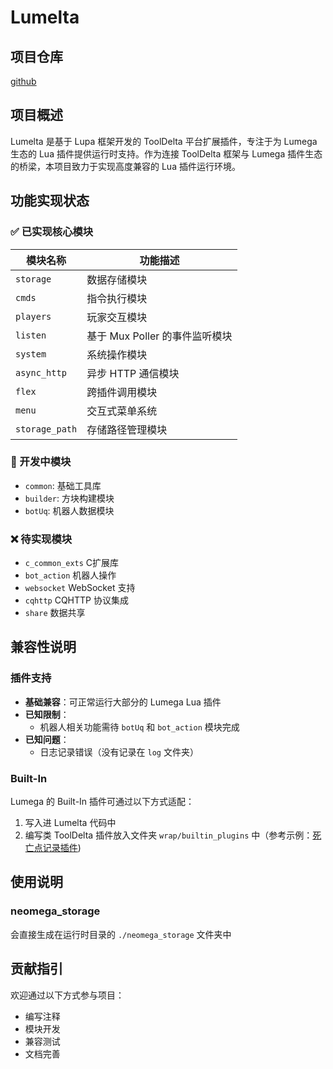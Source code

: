 # Lumelta

## 项目仓库
[github](https://github.com/Yeah114/Lumelta)

## 项目概述
Lumelta 是基于 Lupa 框架开发的 ToolDelta 平台扩展插件，专注于为 Lumega 生态的 Lua 插件提供运行时支持。作为连接 ToolDelta 框架与 Lumega 插件生态的桥梁，本项目致力于实现高度兼容的 Lua 插件运行环境。

## 功能实现状态

### ✅ 已实现核心模块
| 模块名称        | 功能描述                           |
|-----------------|----------------------------------|
| `storage`       | 数据存储模块                     |
| `cmds`          | 指令执行模块                     |
| `players`       | 玩家交互模块                      |
| `listen`        | 基于 Mux Poller 的事件监听模块      |
| `system`        | 系统操作模块                      |
| `async_http`    | 异步 HTTP 通信模块                 |
| `flex`          | 跨插件调用模块                     |
| `menu`          | 交互式菜单系统                     |
| `storage_path`  | 存储路径管理模块                   |

### 🚧 开发中模块
- `common`: 基础工具库
- `builder`: 方块构建模块
- `botUq`: 机器人数据模块

### ❌ 待实现模块
- `c_common_exts` C扩展库
- `bot_action` 机器人操作
- `websocket` WebSocket 支持
- `cqhttp` CQHTTP 协议集成
- `share` 数据共享

## 兼容性说明

### 插件支持
- **基础兼容**：可正常运行大部分的 Lumega Lua 插件
- **已知限制**：
  - 机器人相关功能需待 `botUq` 和 `bot_action` 模块完成
- **已知问题**：
  - 日志记录错误（没有记录在 `log` 文件夹）

### Built-In
Lumega 的 Built-In 插件可通过以下方式适配：
1. 写入进 Lumelta 代码中
2. 编写类 ToolDelta 插件放入文件夹 `wrap/builtin_plugins` 中（参考示例：[死亡点记录插件](./wrap/builtin_plugins/返回死亡点/__init__.py))

## 使用说明

### neomega_storage
会直接生成在运行时目录的 `./neomega_storage` 文件夹中

## 贡献指引
欢迎通过以下方式参与项目：
- 编写注释
- 模块开发
- 兼容测试
- 文档完善